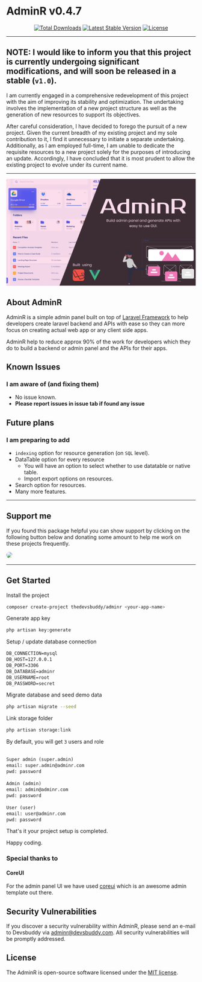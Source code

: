 # AdminR v0.4.7

<p align="center">
<a href="https://packagist.org/packages/thedevsbuddy/adminr"><img src="https://img.shields.io/packagist/dt/thedevsbuddy/adminr" alt="Total Downloads"></a>
<a href="https://packagist.org/packages/thedevsbuddy/adminr"><img src="https://img.shields.io/packagist/v/thedevsbuddy/adminr" alt="Latest Stable Version"></a>
<a href="https://packagist.org/packages/thedevsbuddy/adminr"><img src="https://img.shields.io/packagist/l/thedevsbuddy/adminr" alt="License"></a>
</p>

---

## NOTE: I would like to inform you that this project is currently undergoing significant modifications, and will soon be released in a stable (`v1.0`).

I am currently engaged in a comprehensive redevelopment of this project with the aim of improving its stability and optimization. The undertaking involves the implementation of a new project structure as well as the generation of new resources to support its objectives.

After careful consideration, I have decided to forego the pursuit of a new project. Given the current breadth of my existing project and my sole contribution to it, I find it unnecessary to initiate a separate undertaking. Additionally, as I am employed full-time, I am unable to dedicate the requisite resources to a new project solely for the purposes of introducing an update. Accordingly, I have concluded that it is most prudent to allow the existing project to evolve under its current name.

---

![AdminR](./public/screenshots/AdminR.svg)

## About AdminR

AdminR is a simple admin panel built on top of [Laravel Framework](https://laravel.com) to help developers create laravel backend and APIs with ease so they can more focus on creating actual web app or any client side apps.

AdminR help to reduce approx 90% of the work for developers which they do to build a backend or admin panel and the APIs for their apps.

## Known Issues

### I am aware of (and fixing them)

-   No issue known.
-   **Please report issues in issue tab if found any issue**

## Future plans

### I am preparing to add

-   `indexing` option for resource generation (on `SQL` level).
-   DataTable option for every resource
    -   You will have an option to select whether to use datatable or native table.
    -   Import export options on resources.
-   Search option for resources.
-   Many more features.

---

## Support me

If you found this package helpful you can show support by clicking on the following button below and donating some amount to help me work on these projects frequently.

<a href="https://www.buymeacoffee.com/iamspydey" target="_blank">
    <img src="https://www.buymeacoffee.com/assets/img/guidelines/download-assets-2.svg" style="height: 45px; border-radius: 12px"/>
</a>

---

## Get Started

Install the project

```bash
composer create-project thedevsbuddy/adminr <your-app-name>
```

Generate app key

```bash
php artisan key:generate
```

Setup / update database connection

```env
DB_CONNECTION=mysql
DB_HOST=127.0.0.1
DB_PORT=3306
DB_DATABASE=adminr
DB_USERNAME=root
DB_PASSWORD=secret
```

Migrate database and seed demo data

```bash
php artisan migrate --seed
```

Link storage folder

```bash
php artisan storage:link
```

By default, you will get `3` users and role

```text

Super admin (super.admin)
email: super.admin@adminr.com
pwd: password

Admin (admin)
email: admin@adminr.com
pwd: password

User (user)
email: user@adminr.com
pwd: password
```

That's it your project setup is completed.

Happy coding.

### Special thanks to

#### CoreUI

For the admin panel UI we have used [coreui](https://coreui.io) which is an awesome admin template out there.

## Security Vulnerabilities

If you discover a security vulnerability within AdminR, please send an e-mail to Devsbuddy via [adminr@devsbuddy.com](mailto:adminr@devsbuddy.com). All security vulnerabilities will be promptly addressed.

## License

The AdminR is open-source software licensed under the [MIT license](https://opensource.org/licenses/MIT).
